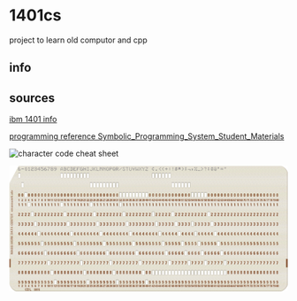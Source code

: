 # 1401cs

project to learn old computor and cpp

## info 



## sources

[ibm 1401 info](https://ibm-1401.info/)

[programming reference Symbolic_Programming_System_Student_Materials](http://www.bitsavers.org/pdf/ibm/1401/R29-0044-2_1401_Symbolic_Programming_System_Student_Materials.pdf)

![character code cheat sheet]()

![Sample card](image-1.png)